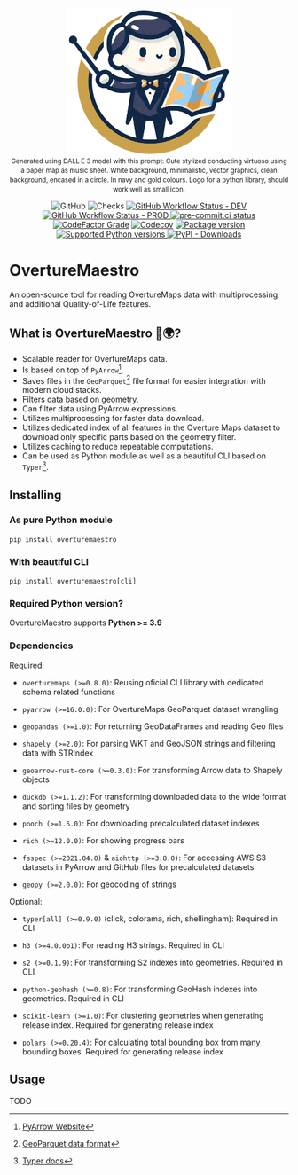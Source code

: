 <p align="center">
  <img width="300" src="https://raw.githubusercontent.com/kraina-ai/overturemaestro/main/docs/assets/logos/overturemaestro_logo.png"><br/>
  <small>Generated using DALL·E 3 model with this prompt: Cute stylized conducting virtuoso using a paper map as music sheet. White background, minimalistic, vector graphics, clean background, encased in a circle. In navy and gold colours. Logo for a python library, should work well as small icon.</small>
</p>

<p align="center">
    <img alt="GitHub" src="https://img.shields.io/github/license/kraina-ai/overturemaestro?logo=apache&logoColor=%23fff">
    <img src="https://img.shields.io/github/checks-status/kraina-ai/overturemaestro/main?logo=GitHubActions&logoColor=%23fff" alt="Checks">
    <a href="https://github.com/kraina-ai/overturemaestro/actions/workflows/ci-dev.yml" target="_blank">
        <img alt="GitHub Workflow Status - DEV" src="https://img.shields.io/github/actions/workflow/status/kraina-ai/overturemaestro/ci-dev.yml?label=build-dev&logo=GitHubActions&logoColor=%23fff">
    </a>
    <a href="https://github.com/kraina-ai/overturemaestro/actions/workflows/ci-prod.yml" target="_blank">
        <img alt="GitHub Workflow Status - PROD" src="https://img.shields.io/github/actions/workflow/status/kraina-ai/overturemaestro/ci-prod.yml?label=build-prod&logo=GitHubActions&logoColor=%23fff">
    </a>
    <a href="https://results.pre-commit.ci/latest/github/kraina-ai/overturemaestro/main" target="_blank">
        <img src="https://results.pre-commit.ci/badge/github/kraina-ai/overturemaestro/main.svg" alt="pre-commit.ci status">
    </a>
    <a href="https://www.codefactor.io/repository/github/kraina-ai/overturemaestro"><img alt="CodeFactor Grade" src="https://img.shields.io/codefactor/grade/github/kraina-ai/overturemaestro?logo=codefactor&logoColor=%23fff"></a>
    <a href="https://app.codecov.io/gh/kraina-ai/overturemaestro/tree/main"><img alt="Codecov" src="https://img.shields.io/codecov/c/github/kraina-ai/overturemaestro?logo=codecov&token=PRS4E02ZX0&logoColor=%23fff"></a>
    <a href="https://pypi.org/project/overturemaestro" target="_blank">
        <img src="https://img.shields.io/pypi/v/overturemaestro?color=%2334D058&label=pypi%20package&logo=pypi&logoColor=%23fff" alt="Package version">
    </a>
    <a href="https://pypi.org/project/overturemaestro" target="_blank">
        <img src="https://img.shields.io/pypi/pyversions/overturemaestro.svg?color=%2334D058&logo=python&logoColor=%23fff" alt="Supported Python versions">
    </a>
    <a href="https://pypi.org/project/overturemaestro" target="_blank">
        <img alt="PyPI - Downloads" src="https://img.shields.io/pypi/dm/overturemaestro">
    </a>
</p>

# OvertureMaestro

An open-source tool for reading OvertureMaps data with multiprocessing and additional Quality-of-Life features.

## What is **OvertureMaestro** 🎼🌍?

- Scalable reader for OvertureMaps data.
- Is based on top of `PyArrow`[^1].
- Saves files in the `GeoParquet`[^2] file format for easier integration with modern cloud stacks.
- Filters data based on geometry.
- Can filter data using PyArrow expressions.
- Utilizes multiprocessing for faster data download.
- Utilizes dedicated index of all features in the Overture Maps dataset to download only specific parts based on the geometry filter.
- Utilizes caching to reduce repeatable computations.
- Can be used as Python module as well as a beautiful CLI based on `Typer`[^3].

[^1]: [PyArrow Website](https://arrow.apache.org/docs/python/)
[^2]: [GeoParquet data format](https://geoparquet.org/)
[^3]: [Typer docs](https://typer.tiangolo.com/)

## Installing

### As pure Python module

```
pip install overturemaestro
```

### With beautiful CLI

```
pip install overturemaestro[cli]
```

### Required Python version?

OvertureMaestro supports **Python >= 3.9**

### Dependencies

Required:

- `overturemaps (>=0.8.0)`: Reusing oficial CLI library with dedicated schema related functions

- `pyarrow (>=16.0.0)`: For OvertureMaps GeoParquet dataset wrangling

- `geopandas (>=1.0)`: For returning GeoDataFrames and reading Geo files

- `shapely (>=2.0)`: For parsing WKT and GeoJSON strings and filtering data with STRIndex

- `geoarrow-rust-core (>=0.3.0)`: For transforming Arrow data to Shapely objects

- `duckdb (>=1.1.2)`: For transforming downloaded data to the wide format and sorting files by geometry

- `pooch (>=1.6.0)`: For downloading precalculated dataset indexes

- `rich (>=12.0.0)`: For showing progress bars

- `fsspec (>=2021.04.0)` & `aiohttp (>=3.8.0)`: For accessing AWS S3 datasets in PyArrow and GitHub files for precalculated datasets

- `geopy (>=2.0.0)`: For geocoding of strings

Optional:

- `typer[all] (>=0.9.0)` (click, colorama, rich, shellingham): Required in CLI

- `h3 (>=4.0.0b1)`: For reading H3 strings. Required in CLI

- `s2 (>=0.1.9)`: For transforming S2 indexes into geometries. Required in CLI

- `python-geohash (>=0.8)`: For transforming GeoHash indexes into geometries. Required in CLI

- `scikit-learn (>=1.0)`: For clustering geometries when generating release index. Required for generating release index

- `polars (>=0.20.4)`: For calculating total bounding box from many bounding boxes. Required for generating release index

## Usage

TODO
